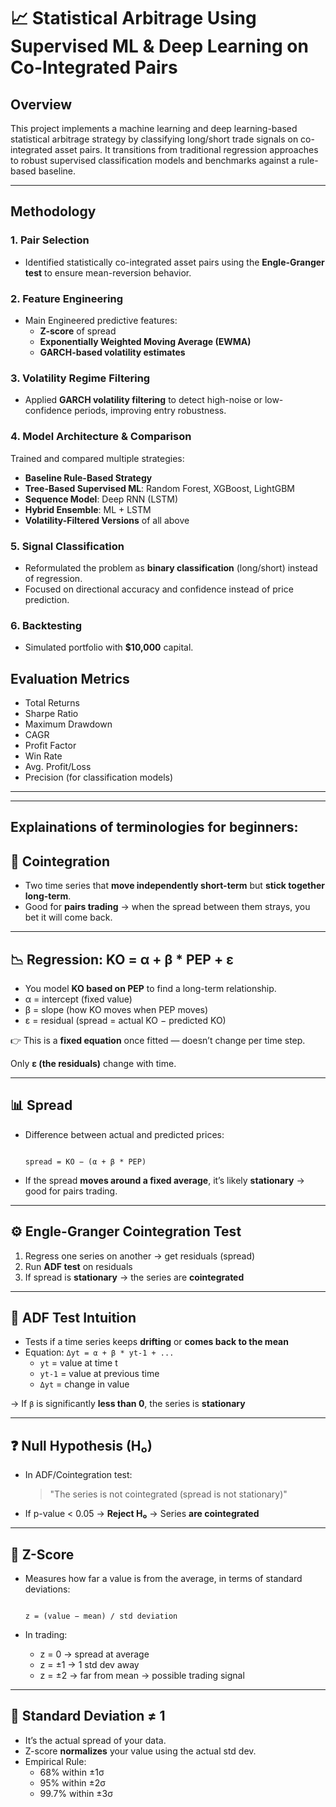 # 📈 Statistical Arbitrage Using Supervised ML & Deep Learning on Co-Integrated Pairs

## Overview
This project implements a machine learning and deep learning-based statistical arbitrage strategy by classifying long/short trade signals on co-integrated asset pairs. It transitions from traditional regression approaches to robust supervised classification models and benchmarks against a rule-based baseline.

---

## Methodology

### 1. Pair Selection
- Identified statistically co-integrated asset pairs using the **Engle-Granger test** to ensure mean-reversion behavior.

### 2. Feature Engineering
- Main Engineered predictive features:
  - **Z-score** of spread
  - **Exponentially Weighted Moving Average (EWMA)**
  - **GARCH-based volatility estimates**

### 3. Volatility Regime Filtering
- Applied **GARCH volatility filtering** to detect high-noise or low-confidence periods, improving entry robustness.

### 4. Model Architecture & Comparison
Trained and compared multiple strategies:
-  **Baseline Rule-Based Strategy**
-  **Tree-Based Supervised ML**: Random Forest, XGBoost, LightGBM
-  **Sequence Model**: Deep RNN (LSTM)
-  **Hybrid Ensemble**: ML + LSTM
-  **Volatility-Filtered Versions** of all above

### 5. Signal Classification
- Reformulated the problem as **binary classification** (long/short) instead of regression.
- Focused on directional accuracy and confidence instead of price prediction.

### 6. Backtesting
- Simulated portfolio with **$10,000** capital.

## Evaluation Metrics
- Total Returns
- Sharpe Ratio
- Maximum Drawdown
- CAGR
- Profit Factor
- Win Rate
- Avg. Profit/Loss
- Precision  (for classification models)

---


---

## **Explainations of terminologies for beginners:**


## 🔁 **Cointegration**

- Two time series that **move independently short-term** but **stick together long-term**.
- Good for **pairs trading** → when the spread between them strays, you bet it will come back.

---

## 📉 **Regression: KO = α + β * PEP + ε**

- You model **KO based on PEP** to find a long-term relationship.
- α = intercept (fixed value)
- β = slope (how KO moves when PEP moves)
- ε = residual (spread = actual KO − predicted KO)

👉 This is a **fixed equation** once fitted — doesn’t change per time step.

Only **ε (the residuals)** change with time.

---

## 📊 **Spread**

- Difference between actual and predicted prices:
    
    ```
    
    spread = KO − (α + β * PEP)

    ```
    
- If the spread **moves around a fixed average**, it’s likely **stationary** → good for pairs trading.

---

## ⚙️ **Engle-Granger Cointegration Test**

1. Regress one series on another → get residuals (spread)
2. Run **ADF test** on residuals
3. If spread is **stationary** → the series are **cointegrated**

---

## 🧪 **ADF Test Intuition**

- Tests if a time series keeps **drifting** or **comes back to the mean**
- Equation: `Δyt = α + β * yt-1 + ...`
    - `yt` = value at time t
    - `yt-1` = value at previous time
    - `Δyt` = change in value

→ If `β` is significantly **less than 0**, the series is **stationary**

---

## ❓ **Null Hypothesis (H₀)**

- In ADF/Cointegration test:
    
    > "The series is not cointegrated (spread is not stationary)"
    > 
- If p-value < 0.05 → **Reject H₀** → Series **are cointegrated**

---

## 📏 **Z-Score**

- Measures how far a value is from the average, in terms of standard deviations:
    
    ```
    
    z = (value − mean) / std deviation
    
    ```
    
- In trading:
    - z = 0 → spread at average
    - z = ±1 → 1 std dev away
    - z = ±2 → far from mean → possible trading signal

---

## 🚨 **Standard Deviation ≠ 1**

- It’s the actual spread of your data.
- Z-score **normalizes** your value using the actual std dev.
- Empirical Rule:
    - 68% within ±1σ
    - 95% within ±2σ
    - 99.7% within ±3σ
